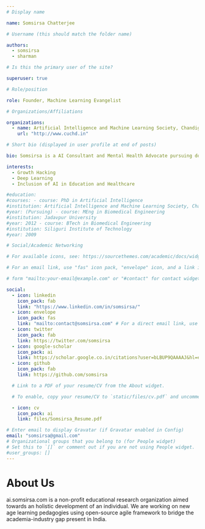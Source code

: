 ```yaml
---
# Display name

name: Somsirsa Chatterjee

# Username (this should match the folder name)

authors:
  - somsirsa
  - sharman

# Is this the primary user of the site?

superuser: true

# Role/position

role: Founder, Machine Learning Evangelist

# Organizations/Affiliations

organizations:
  - name: Artificial Intelligence and Machine Learning Society, Chandigarh University
    url: "http://www.cuchd.in"

# Short bio (displayed in user profile at end of posts)

bio: Somsirsa is a AI Consultant and Mental Health Advocate pursuing doctoral research on Explainable AI in the Healthcare domain. He also advocates the ethical use of AI. He is also working towards inclusion of AI curriculum in schools. He also believes that we are students of a global classroom and should have an entrepreneurial mindset.

interests:
  - Growth Hacking
  - Deep Learning
  - Inclusion of AI in Education and Healthcare

#education:
#courses: - course: PhD in Artificial Intelligence
#institution: Artificial Intelligence and Machine Learning Society, Chandigarh University
#year: (Pursuing) - course: MEng in Biomedical Engineering
#institution: Jadavpur University
#year: 2012 - course: BTech in Biomedical Engineering
#institution: Siliguri Institute of Technology
#year: 2009

# Social/Academic Networking

# For available icons, see: https://sourcethemes.com/academic/docs/widgets/#icons

# For an email link, use "fas" icon pack, "envelope" icon, and a link in the

# form "mailto:your-email@example.com" or "#contact" for contact widget.

social:
  - icon: linkedin
    icon_pack: fab
    link: "https://www.linkedin.com/in/somsirsa/"
  - icon: envelope
    icon_pack: fas
    link: "mailto:contact@somsirsa.com" # For a direct email link, use "mailto:test@example.org".
  - icon: twitter
    icon_pack: fab
    link: https://twitter.com/somsirsa
  - icon: google-scholar
    icon_pack: ai
    link: https://scholar.google.co.in/citations?user=bLBUP9QAAAAJ&hl=en
  - icon: github
    icon_pack: fab
    link: https://github.com/somsirsa

  # Link to a PDF of your resume/CV from the About widget.

  # To enable, copy your resume/CV to `static/files/cv.pdf` and uncomment the lines below.

  - icon: cv
    icon_pack: ai
    link: files/Somsirsa_Resume.pdf

# Enter email to display Gravatar (if Gravatar enabled in Config)
email: "somsirsa@gmail.com"
# Organizational groups that you belong to (for People widget)
# Set this to `[]` or comment out if you are not using People widget.
#user_groups: []
---
```


# About Us

ai.somsirsa.com is a non-profit educational research organization aimed towards an holistic development of an individual. We are working on new age learning pedagogies using open-source agile framework to bridge the academia-industry gap present in India.
